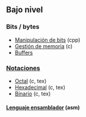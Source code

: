 ## Bajo nivel

### Bits / bytes
- [Manipulación de bits](https://github.com/mondeja/fullstack/tree/master/backend/src/bajo_nivel/bits) (cpp)
- [Gestión de memoria](https://github.com/mondeja/fullstack/tree/master/backend/src/bajo_nivel/gestion_de_memoria) (c)
- [Buffers](https://github.com/mondeja/fullstack/tree/master/backend/src/bajo_nivel/buffers)

### [Notaciones](https://github.com/mondeja/fullstack/tree/master/backend/src/bajo_nivel/notaciones)
- [Octal](https://github.com/mondeja/fullstack/tree/master/backend/src/bajo_nivel/notaciones/octal) (c, tex)
- [Hexadecimal](https://github.com/mondeja/fullstack/tree/master/backend/src/bajo_nivel/notaciones/hexadecimal) (c, tex)
- [Binario](https://github.com/mondeja/fullstack/tree/master/backend/src/bajo_nivel/notaciones/hexadecimal) (c, tex)

#### [Lenguaje ensamblador](https://github.com/mondeja/fullstack/tree/master/backend/src/bajo_nivel/ensamblador) (asm)